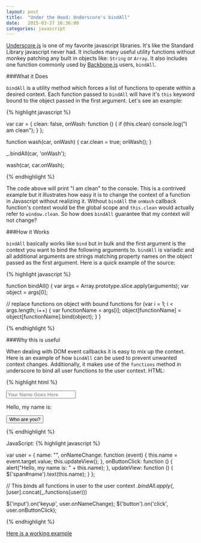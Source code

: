 ```yaml
---
layout: post
title:  "Under the Hood: Underscore's bindAll"
date:   2015-03-27 16:36:00
categories: javascript
---
```


[Underscore.js](http://underscorejs.org/) is one of my favorite javascript libraries. It's like the Standard Library javascript never had. It includes many useful utility functions without monkey patching any built in objects like: `String` or `Array`. It also includes one function commonly used by [Backbone.js](http://backbonejs.org/) users, `bindAll`.

###What it Does

`bindAll` is a utility method which forces a list of functions to operate within a desired context. Each function passed to `bindAll` will have it's `this` keyword bound to the object passed in the first argument. Let's see an example:

{% highlight javascript %}

var car = {
  clean: false,
  onWash: function () {
    if (this.clean) console.log("I am clean");
  }
};

function wash(car, onWash) {
    car.clean = true;
    onWash();
}

_.bindAll(car, 'onWash');

wash(car, car.onWash);

{% endhighlight %}

The code above will print "I am clean" to the console. This is a contrived example but it illustrates how easy it is to change the context of a function in Javascript without realizing it. Without `bindAll` the `onWash` callback function's context would be the global scope and `this.clean` would actually refer to `window.clean`. So how does `bindAll` guarantee that my context will not change?

###How it Works

`bindAll` basically works like `bind` but in bulk and the first argument is the context you want to bind the following arguments to. `bindAll` is variadic and all additional arguments are strings matching property names on the object passed as the first argument. Here is a quick example of the source:

{% highlight javascript %}

function bindAll() {
  var args = Array.prototype.slice.apply(arguments);
  var object = args[0];

  // replace functions on object with bound functions
  for (var i = 1; i < args.length; i++) {
    var functionName = args[i];
    object[functionName] = object[functionName].bind(object);
  }
}

{% endhighlight %}

###Why this is useful

When dealing with DOM event callbacks it is easy to mix up the context. Here is an example of how `bindAll` can be used to prevent unwanted context changes. Additionally, it makes use of the `functions` method in underscore to bind all user functions to the user context.
HTML:

{% highlight html %}

<div id="body">
    <input type="text" placeholder="Your Name Goes Here">
    <p>Hello, my name is: <span id="name"></span></p>
    <button>Who are you?</button>
</div>

{% endhighlight %}

JavaScript:
{% highlight javascript %}

var user = {
    name: "",
    onNameChange: function (event) {
	    this.name = event.target.value;
        this.updateView();
    },
    onButtonClick: function () {
        alert("Hello, my name is: " + this.name);
    },
    updateView: function () {
        $('span#name').text(this.name);
    }
};

// This binds all functions in user to the user context
_.bindAll.apply(_, [user].concat(_.functions(user)))

$('input').on('keyup', user.onNameChange);
$('button').on('click', user.onButtonClick);

{% endhighlight %}

[Here is a working example](http://jsfiddle.net/UJmGD/1028/)
